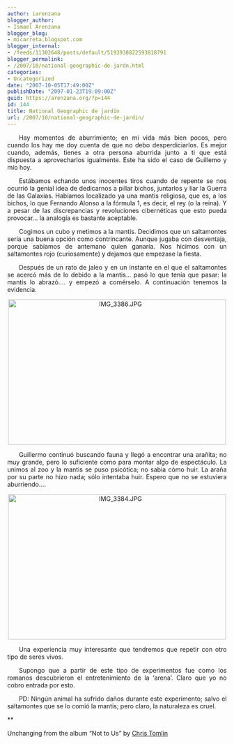 ```yaml
---
author: iarenzana
blogger_author:
- Ismael Arenzana
blogger_blog:
- micarreta.blogspot.com
blogger_internal:
- /feeds/11302648/posts/default/5193938822593818791
blogger_permalink:
- /2007/10/national-geographic-de-jardn.html
categories:
- Uncategorized
date: "2007-10-05T17:49:00Z"
publishDate: "2097-01-23T19:09:00Z"
guid: https://arenzana.org/?p=144
id: 144
title: National Geographic de jardín
url: /2007/10/national-geographic-de-jardin/
---
```

<p style="text-align:justify;text-indent:20pt;">
  Hay momentos de aburrimiento; en mi vida más bien pocos, pero cuando los hay me doy cuenta de que no debo desperdiciarlos. Es mejor cuando, además, tienes a otra persona aburrida junto a ti que está dispuesta a aprovecharlos igualmente. Este ha sido el caso de Guillemo y mío hoy.
</p>

<p style="text-align:justify;text-indent:20pt;">
  Estábamos echando unos inocentes tiros cuando de repente se nos ocurrió la genial idea de dedicarnos a pillar bichos, juntarlos y liar la Guerra de las Galaxias. Habíamos localizado ya una mantis religiosa, que es, a los bichos, lo que Fernando Alonso a la fórmula 1, es decir, el rey (o la reina). Y a pesar de las discrepancias y revoluciones cibernéticas que esto pueda provocar&#8230; la analogía es bastante aceptable.
</p>

<p style="text-align:justify;text-indent:20pt;">
  Cogimos un cubo y metimos a la mantis. Decidimos que un saltamontes sería una buena opción como contrincante. Aunque jugaba con desventaja, porque sabíamos de antemano quien ganaría. Nos hicimos con un saltamontes rojo (curiosamente) y dejamos que empezase la fiesta.
</p>

<p style="text-align:justify;text-indent:20pt;">
  Después de un rato de jaleo y en un instante en el que el saltamontes se acercó más de lo debido a la mantis&#8230; pasó lo que tenía que pasar: la mantis lo abrazó&#8230;. y empezó a comérselo. A continuación tenemos la evidencia.
</p>

<p style="text-align:center;">
  <a href="http://www.flickr.com/photos/abysm/1490455333/" title="Mantis"><img loading="lazy" src="http://farm2.static.flickr.com/1065/1490455333_55890cef5f.jpg" width="500" height="333" alt="IMG_3386.JPG" /></a>
</p>

<p style="text-align:justify;text-indent:20pt;">
  Guillermo continuó buscando fauna y llegó a encontrar una arañita; no muy grande, pero lo suficiente como para montar algo de espectáculo. La unimos al zoo y la mantis se puso psicótica; no sabía cómo huir. La araña por su parte no hizo nada; sólo intentaba huir. Espero que no se estuviera aburriendo&#8230;.
</p>

<p style="text-align:center;">
  <a href="http://www.flickr.com/photos/abysm/1491309852/" title="Mantis 2"><img loading="lazy" src="http://farm2.static.flickr.com/1257/1491309852_33a0fdb5af.jpg" width="500" height="333" alt="IMG_3384.JPG" /></a>
</p>

<p style="text-align:justify;text-indent:20pt;">
  Una experiencia muy interesante que tendremos que repetir con otro tipo de seres vivos.
</p>

<p style="text-align:justify;text-indent:20pt;">
  Supongo que a partir de este tipo de experimentos fue como los romanos descubrieron el entretenimiento de la &#8216;arena&#8217;. Claro que yo no cobro entrada por esto.
</p>

<p style="text-align:justify;text-indent:20pt;">
  PD: Ningún animal ha sufrido daños durante este experimento; salvo el saltamontes que se lo comió la mantis; pero claro, la naturaleza es cruel.
</p>

**</p> 

Unchanging</strong> from the album &#8220;Not to Us&#8221; by [Chris Tomlin](http://www.google.com/search?q=%22Chris%20Tomlin%22)
